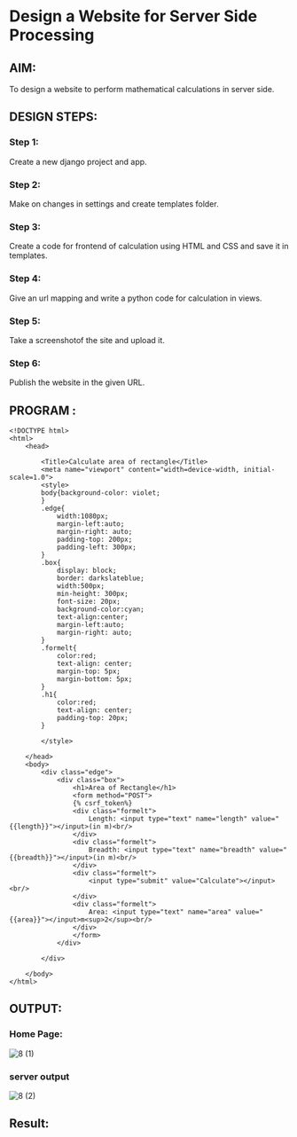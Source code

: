 # Design a Website for Server Side Processing

## AIM:
To design a website to perform mathematical calculations in server side.

## DESIGN STEPS:

### Step 1:
Create a new django project and app.

### Step 2:
Make on changes in settings and create templates folder.

### Step 3:
Create a code for frontend of calculation using HTML and CSS and save it in templates.

### Step 4:
Give an url mapping and write a python code for calculation in views.

### Step 5:
Take a screenshotof the site and upload it.

### Step 6:
Publish the website in the given URL.

## PROGRAM :
```
<!DOCTYPE html>
<html>
    <head>
        
        <Title>Calculate area of rectangle</Title>
        <meta name="viewport" content="width=device-width, initial-scale=1.0">
        <style>
        body{background-color: violet;
        }
        .edge{
            width:1080px;
            margin-left:auto;
            margin-right: auto;
            padding-top: 200px;
            padding-left: 300px;
        }
        .box{
            display: block;
            border: darkslateblue;
            width:500px;
            min-height: 300px;
            font-size: 20px;
            background-color:cyan;
            text-align:center;
            margin-left:auto;
            margin-right: auto;
        }
        .formelt{
            color:red;
            text-align: center;
            margin-top: 5px;
            margin-bottom: 5px;
        }
        .h1{
            color:red;
            text-align: center;
            padding-top: 20px;
        }

        </style>

    </head>
    <body>
        <div class="edge">
            <div class="box">
                <h1>Area of Rectangle</h1>
                <form method="POST">
                {% csrf_token%}
                <div class="formelt">
                    Length: <input type="text" name="length" value="{{length}}"></input>(in m)<br/>
                </div>
                <div class="formelt">
                    Breadth: <input type="text" name="breadth" value="{{breadth}}"></input>(in m)<br/>
                </div>
                <div class="formelt">
                    <input type="submit" value="Calculate"></input><br/>
                </div>
                <div class="formelt">
                    Area: <input type="text" name="area" value="{{area}}"></input>m<sup>2</sup><br/>
                </div>
                </form>
            </div>

        </div>

    </body>
</html>
```
## OUTPUT:

### Home Page:
![8 (1)](https://github.com/rathishc12/serversideprocessing/assets/120539398/bfd43d2d-548a-44d5-8ab6-cd27246613eb)
### server output
![8 (2)](https://github.com/rathishc12/serversideprocessing/assets/120539398/3c4b9259-f426-4d82-8272-a0ad52bf2ea3)

## Result:

